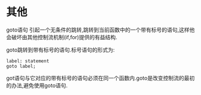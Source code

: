 # 其他
goto语句
引起一个无条件的跳转,跳转到当前函数中的一个带有标号的语句,这样他会破坏由其他控制流机制(if,for)提供的有益结构.

goto跳转到带有标号的语句.标号语句的形式为:
```
label: statement
goto label;
```
got语句与它对应的带有标号的语句必须在同一个函数内.goto是改变控制流的最初的办法,避免使用goto语句.
